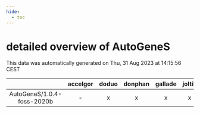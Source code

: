 ```yaml
---
hide:
  - toc
---
```


detailed overview of AutoGeneS
==============================


This data was automatically generated on Thu, 31 Aug 2023 at 14:15:56 CEST  

| |accelgor|doduo|donphan|gallade|joltik|skitty|swalot|victini|
| :---: | :---: | :---: | :---: | :---: | :---: | :---: | :---: | :---: |
|AutoGeneS/1.0.4-foss-2020b|-|x|x|x|x|x|x|x|
